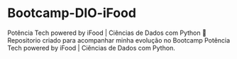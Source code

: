 # Bootcamp-DIO-iFood
Potência Tech powered by iFood | Ciências de Dados com Python
📌Repositorio criado para acompanhar minha evolução no Bootcamp Potência Tech powered by iFood | Ciências de Dados com Python.
